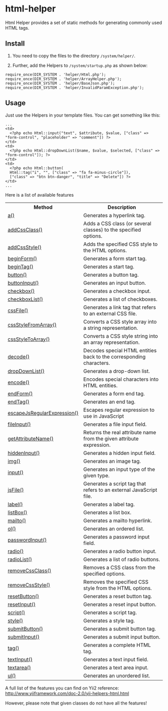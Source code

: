 # html-helper
Html Helper provides a set of static methods for generating commonly used HTML tags.
###

## Install
1. You need to copy the files to the directory `/system/helper/`.

2. Further, add the Helpers to `/system/startup.php` as shown below:

```
require_once(DIR_SYSTEM . 'helper/Html.php');
require_once(DIR_SYSTEM . 'helper/ArrayHelper.php');
require_once(DIR_SYSTEM . 'helper/BaseJson.php');
require_once(DIR_SYSTEM . 'helper/InvalidParamException.php');
```

## Usage
Just use the Helpers in your template files. You can get something like this:

```
...
<td>
  <?php echo Html::input("text", $attribute, $value, ["class" => "form-control", "placeholder" => "comment"]) ?>
</td>
<td>
  <?php echo Html::dropDownList($name, $value, $selected, ["class" => "form-control"]); ?>
</td>
<td>
  <?php echo Html::button(
  Html::tag("i", "", ["class" => "fa fa-minus-circle"]), 
  ["class" => "btn btn-danger", "title" => "Delete"]) ?>
</td>
...
```

Here is a list of available features

<table>
    <colgroup>
    <col class="col-method"/>
    <col class="col-description"/>
</colgroup>
<tbody><tr>
  <th>Method</th><th>Description</th>
</tr>
<tr id="a()">
    <td><a href="http://www.yiiframework.com/doc-2.0/yii-helpers-basehtml.html#a()-detail">a()</a></td>
    <td>Generates a hyperlink tag.</td>
</tr>
<tr id="addCssClass()">
    <td><a href="http://www.yiiframework.com/doc-2.0/yii-helpers-basehtml.html#addCssClass()-detail">addCssClass()</a></td>
    <td>Adds a CSS class (or several classes) to the specified options.</td>
</tr>
<tr id="addCssStyle()">
    <td><a href="http://www.yiiframework.com/doc-2.0/yii-helpers-basehtml.html#addCssStyle()-detail">addCssStyle()</a></td>
    <td>Adds the specified CSS style to the HTML options.</td>
</tr>
<tr id="beginForm()">
    <td><a href="http://www.yiiframework.com/doc-2.0/yii-helpers-basehtml.html#beginForm()-detail">beginForm()</a></td>
    <td>Generates a form start tag.</td>
</tr>
<tr id="beginTag()">
    <td><a href="http://www.yiiframework.com/doc-2.0/yii-helpers-basehtml.html#beginTag()-detail">beginTag()</a></td>
    <td>Generates a start tag.</td>
</tr>
<tr id="button()">
    <td><a href="http://www.yiiframework.com/doc-2.0/yii-helpers-basehtml.html#button()-detail">button()</a></td>
    <td>Generates a button tag.</td>
</tr>
<tr id="buttonInput()">
    <td><a href="http://www.yiiframework.com/doc-2.0/yii-helpers-basehtml.html#buttonInput()-detail">buttonInput()</a></td>
    <td>Generates an input button.</td>
</tr>
<tr id="checkbox()">
    <td><a href="http://www.yiiframework.com/doc-2.0/yii-helpers-basehtml.html#checkbox()-detail">checkbox()</a></td>
    <td>Generates a checkbox input.</td>
</tr>
<tr id="checkboxList()">
    <td><a href="http://www.yiiframework.com/doc-2.0/yii-helpers-basehtml.html#checkboxList()-detail">checkboxList()</a></td>
    <td>Generates a list of checkboxes.</td>
</tr>
<tr id="cssFile()">
    <td><a href="http://www.yiiframework.com/doc-2.0/yii-helpers-basehtml.html#cssFile()-detail">cssFile()</a></td>
    <td>Generates a link tag that refers to an external CSS file.</td>
</tr>
<tr id="cssStyleFromArray()">
    <td><a href="http://www.yiiframework.com/doc-2.0/yii-helpers-basehtml.html#cssStyleFromArray()-detail">cssStyleFromArray()</a></td>
    <td>Converts a CSS style array into a string representation.</td>
</tr>
<tr id="cssStyleToArray()">
    <td><a href="http://www.yiiframework.com/doc-2.0/yii-helpers-basehtml.html#cssStyleToArray()-detail">cssStyleToArray()</a></td>
    <td>Converts a CSS style string into an array representation.</td>
</tr>
<tr id="decode()">
    <td><a href="http://www.yiiframework.com/doc-2.0/yii-helpers-basehtml.html#decode()-detail">decode()</a></td>
    <td>Decodes special HTML entities back to the corresponding characters.</td>
</tr>
<tr id="dropDownList()">
    <td><a href="http://www.yiiframework.com/doc-2.0/yii-helpers-basehtml.html#dropDownList()-detail">dropDownList()</a></td>
    <td>Generates a drop-down list.</td>
</tr>
<tr id="encode()">
    <td><a href="http://www.yiiframework.com/doc-2.0/yii-helpers-basehtml.html#encode()-detail">encode()</a></td>
    <td>Encodes special characters into HTML entities.</td>
</tr>
<tr id="endForm()">
    <td><a href="http://www.yiiframework.com/doc-2.0/yii-helpers-basehtml.html#endForm()-detail">endForm()</a></td>
    <td>Generates a form end tag.</td>
</tr>
<tr id="endTag()">
    <td><a href="http://www.yiiframework.com/doc-2.0/yii-helpers-basehtml.html#endTag()-detail">endTag()</a></td>
    <td>Generates an end tag.</td>
</tr>
<tr id="escapeJsRegularExpression()">
    <td><a href="http://www.yiiframework.com/doc-2.0/yii-helpers-basehtml.html#escapeJsRegularExpression()-detail">escapeJsRegularExpression()</a></td>
    <td>Escapes regular expression to use in JavaScript</td>
</tr>
<tr id="fileInput()">
    <td><a href="http://www.yiiframework.com/doc-2.0/yii-helpers-basehtml.html#fileInput()-detail">fileInput()</a></td>
    <td>Generates a file input field.</td>
</tr>
<tr id="getAttributeName()">
    <td><a href="http://www.yiiframework.com/doc-2.0/yii-helpers-basehtml.html#getAttributeName()-detail">getAttributeName()</a></td>
    <td>Returns the real attribute name from the given attribute expression.</td>
</tr>
<tr id="hiddenInput()">
    <td><a href="http://www.yiiframework.com/doc-2.0/yii-helpers-basehtml.html#hiddenInput()-detail">hiddenInput()</a></td>
    <td>Generates a hidden input field.</td>
</tr>
<tr id="img()">
    <td><a href="http://www.yiiframework.com/doc-2.0/yii-helpers-basehtml.html#img()-detail">img()</a></td>
    <td>Generates an image tag.</td>
</tr>
<tr id="input()">
    <td><a href="http://www.yiiframework.com/doc-2.0/yii-helpers-basehtml.html#input()-detail">input()</a></td>
    <td>Generates an input type of the given type.</td>
</tr>
<tr id="jsFile()">
    <td><a href="http://www.yiiframework.com/doc-2.0/yii-helpers-basehtml.html#jsFile()-detail">jsFile()</a></td>
    <td>Generates a script tag that refers to an external JavaScript file.</td>
</tr>
<tr id="label()">
    <td><a href="http://www.yiiframework.com/doc-2.0/yii-helpers-basehtml.html#label()-detail">label()</a></td>
    <td>Generates a label tag.</td>
</tr>
<tr id="listBox()">
    <td><a href="http://www.yiiframework.com/doc-2.0/yii-helpers-basehtml.html#listBox()-detail">listBox()</a></td>
    <td>Generates a list box.</td>
</tr>
<tr id="mailto()">
    <td><a href="http://www.yiiframework.com/doc-2.0/yii-helpers-basehtml.html#mailto()-detail">mailto()</a></td>
    <td>Generates a mailto hyperlink.</td>
</tr>
<tr id="ol()">
    <td><a href="http://www.yiiframework.com/doc-2.0/yii-helpers-basehtml.html#ol()-detail">ol()</a></td>
    <td>Generates an ordered list.</td>
</tr>
<tr id="passwordInput()">
    <td><a href="http://www.yiiframework.com/doc-2.0/yii-helpers-basehtml.html#passwordInput()-detail">passwordInput()</a></td>
    <td>Generates a password input field.</td>
</tr>
<tr id="radio()">
    <td><a href="http://www.yiiframework.com/doc-2.0/yii-helpers-basehtml.html#radio()-detail">radio()</a></td>
    <td>Generates a radio button input.</td>
</tr>
<tr id="radioList()">
    <td><a href="http://www.yiiframework.com/doc-2.0/yii-helpers-basehtml.html#radioList()-detail">radioList()</a></td>
    <td>Generates a list of radio buttons.</td>
</tr>
<tr id="removeCssClass()">
    <td><a href="http://www.yiiframework.com/doc-2.0/yii-helpers-basehtml.html#removeCssClass()-detail">removeCssClass()</a></td>
    <td>Removes a CSS class from the specified options.</td>
</tr>
<tr id="removeCssStyle()">
    <td><a href="http://www.yiiframework.com/doc-2.0/yii-helpers-basehtml.html#removeCssStyle()-detail">removeCssStyle()</a></td>
    <td>Removes the specified CSS style from the HTML options.</td>
</tr>
<tr id="resetButton()">
    <td><a href="http://www.yiiframework.com/doc-2.0/yii-helpers-basehtml.html#resetButton()-detail">resetButton()</a></td>
    <td>Generates a reset button tag.</td>
</tr>
<tr id="resetInput()">
    <td><a href="http://www.yiiframework.com/doc-2.0/yii-helpers-basehtml.html#resetInput()-detail">resetInput()</a></td>
    <td>Generates a reset input button.</td>
</tr>
<tr id="script()">
    <td><a href="http://www.yiiframework.com/doc-2.0/yii-helpers-basehtml.html#script()-detail">script()</a></td>
    <td>Generates a script tag.</td>
</tr>
<tr id="style()">
    <td><a href="http://www.yiiframework.com/doc-2.0/yii-helpers-basehtml.html#style()-detail">style()</a></td>
    <td>Generates a style tag.</td>
</tr>
<tr id="submitButton()">
    <td><a href="http://www.yiiframework.com/doc-2.0/yii-helpers-basehtml.html#submitButton()-detail">submitButton()</a></td>
    <td>Generates a submit button tag.</td>
</tr>
<tr id="submitInput()">
    <td><a href="http://www.yiiframework.com/doc-2.0/yii-helpers-basehtml.html#submitInput()-detail">submitInput()</a></td>
    <td>Generates a submit input button.</td>
</tr>
<tr id="tag()">
    <td><a href="http://www.yiiframework.com/doc-2.0/yii-helpers-basehtml.html#tag()-detail">tag()</a></td>
    <td>Generates a complete HTML tag.</td>
</tr>
<tr id="textInput()">
    <td><a href="http://www.yiiframework.com/doc-2.0/yii-helpers-basehtml.html#textInput()-detail">textInput()</a></td>
    <td>Generates a text input field.</td>
</tr>
<tr id="textarea()">
    <td><a href="http://www.yiiframework.com/doc-2.0/yii-helpers-basehtml.html#textarea()-detail">textarea()</a></td>
    <td>Generates a text area input.</td>
</tr>
<tr id="ul()">
    <td><a href="http://www.yiiframework.com/doc-2.0/yii-helpers-basehtml.html#ul()-detail">ul()</a></td>
    <td>Generates an unordered list.</td>
</tr>
</tbody></table>

A full list of the features you can find on Yii2 reference: http://www.yiiframework.com/doc-2.0/yii-helpers-html.html

However, please note that given classes do not have all the features!
